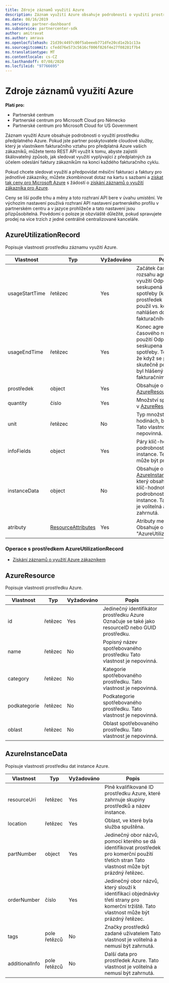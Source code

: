 ```yaml
---
title: Zdroje záznamů využití Azure
description: Záznam využití Azure obsahuje podrobnosti o využití prostředku předplatného Azure.
ms.date: 08/16/2019
ms.service: partner-dashboard
ms.subservice: partnercenter-sdk
author: amitravat
ms.author: amrava
ms.openlocfilehash: 21d39c4497c00f5abeeeb771dfe20cd1e2b1c13a
ms.sourcegitcommit: cfedd76e573c5616cf006f826f4e27f08281f7b4
ms.translationtype: MT
ms.contentlocale: cs-CZ
ms.lasthandoff: 07/08/2020
ms.locfileid: "97766695"
---
```

# <a name="azure-utilization-record-resources"></a>Zdroje záznamů využití Azure

**Platí pro:**

- Partnerské centrum
- Partnerské centrum pro Microsoft Cloud pro Německo
- Partnerské centrum pro Microsoft Cloud for US Government

Záznam využití Azure obsahuje podrobnosti o využití prostředku předplatného Azure. Pokud jste partner poskytovatele cloudové služby, který je vlastníkem fakturačního vztahu pro předplatná Azure vašich zákazníků, můžete tento REST API využít k tomu, abyste zajistili škálovatelný způsob, jak sledovat využití vyplývající z předplatných za účelem odeslání faktury zákazníkům na konci každého fakturačního cyklu.

Pokud chcete sledovat využití a předpovídat měsíční fakturaci a faktury pro jednotlivé zákazníky, můžete zkombinovat dotaz na kartu s sazbami a [získat tak ceny pro Microsoft Azure](get-prices-for-microsoft-azure.md) s žádostí o [získání záznamů o využití zákazníka pro Azure](get-a-customer-s-utilization-record-for-azure.md).

Ceny se liší podle trhu a měny a toto rozhraní API bere v úvahu umístění. Ve výchozím nastavení používá rozhraní API nastavení partnerského profilu v partnerském centru a v jazyce prohlížeče a tato nastavení jsou přizpůsobitelná. Povědomí o poloze je obzvláště důležité, pokud spravujete prodej na více trzích z jedné centrálně centralizované kanceláře.

## <a name="azureutilizationrecord"></a>AzureUtilizationRecord

Popisuje vlastnosti prostředku záznamu využití Azure.

| Vlastnost       | Typ                                      | Vyžadováno | Popis                                                                                                                                                                             |
|----------------|-------------------------------------------|----------|-----------------------------------------------------------------------------------------------------------------------------------------------------------------------------------------|
| usageStartTime | řetězec                                    | Yes      | Začátek časového rozsahu agregace využití Odpověď je seskupená podle času spotřeby (kdy se prostředek skutečně použil vs. kdy byl nahlášen do fakturačního systému). |
| usageEndTime   | řetězec                                    | Yes      | Konec agregace časového rozsahu použití Odpověď je seskupena podle času spotřeby. To znamená, že když se prostředek skutečně použil vs. kdy byl hlášený k fakturačnímu systému.   |
| prostředek       | object                                    | Yes      | Obsahuje objekt [AzureResource](#azureresource) .                                                                                                                                     |
| quantity       | číslo                                    | Yes      | Množství spotřebované v [AzureResource.](#azureresource)                                                                                                                           |
| unit           | řetězec                                    | No       | Typ množství (v hodinách, bajtech atd.) Tato vlastnost je nepovinná.                                                                                                                     |
| infoFields     | object                                    | Yes      | Páry klíč-hodnota podrobností úrovně instance. Tento objekt může být prázdný.                                                                                                                    |
| instanceData   | object                                    | No       | Obsahuje objekt [AzureInstanceData](#azureinstancedata) , který obsahuje páry klíč-hodnota podrobností na úrovni instance. Tato vlastnost je volitelná a nemusí být zahrnutá.                  |
| atributy     | [ResourceAttributes](utility-resources.md#resourceattributes) | Yes      | Atributy metadat. Obsahuje objectType: "AzureUtilizationRecord"                                                                                                                |

### <a name="operations-on-the-azureutilizationrecord-resource"></a>Operace s prostředkem AzureUtilizationRecord

- [Získání záznamů o využití Azure zákazníkem](get-a-customer-s-utilization-record-for-azure.md)

## <a name="azureresource"></a>AzureResource

Popisuje vlastnosti prostředku Azure.

| Vlastnost    | Typ   | Vyžadováno | Popis                                                                         |
|-------------|--------|----------|-------------------------------------------------------------------------------------|
| id          | řetězec | Yes      | Jedinečný identifikátor prostředku Azure Označuje se také jako resourceID nebo GUID prostředku. |
| name        | řetězec | No       | Popisný název spotřebovaného prostředku Tato vlastnost je nepovinná.            |
| category    | řetězec | No       | Kategorie spotřebovaného prostředku. Tato vlastnost je nepovinná.                   |
| podkategorie | řetězec | No       | Podkategorie spotřebovaného prostředku. Tato vlastnost je nepovinná.               |
| oblast      | řetězec | No       | Oblast spotřebovaného prostředku. Tato vlastnost je nepovinná.                     |

## <a name="azureinstancedata"></a>AzureInstanceData

Popisuje vlastnosti prostředku dat instance Azure.

| Vlastnost       | Typ             | Vyžadováno | Popis                                                                                                        |
|----------------|------------------|----------|--------------------------------------------------------------------------------------------------------------------|
| resourceUri    | řetězec           | Yes      | Plně kvalifikované ID prostředku Azure, které zahrnuje skupiny prostředků a název instance.                   |
| location       | řetězec           | Yes      | Oblast, ve které byla služba spuštěna.                                                                               |
| partNumber     | object           | Yes      | Jedinečný obor názvů, pomocí kterého se dá identifikovat prostředek pro komerční použití třetích stran Tato vlastnost může být prázdný řetězec. |
| orderNumber    | číslo           | Yes      | Jedinečný obor názvů, který slouží k identifikaci objednávky třetí strany pro komerční tržiště. Tato vlastnost může být prázdný řetězec.          |
| tags           | pole řetězců | No       | Značky prostředků zadané uživatelem Tato vlastnost je volitelná a nemusí být zahrnutá.                            |
| additionalInfo | pole řetězců | No       | Další data pro prostředek Azure. Tato vlastnost je volitelná a nemusí být zahrnutá.                          |